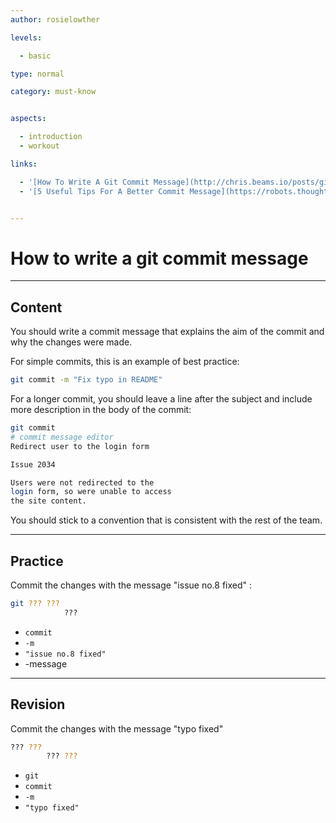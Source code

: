 ```yaml
---
author: rosielowther

levels:

  - basic

type: normal

category: must-know


aspects:

  - introduction
  - workout  

links:

  - '[How To Write A Git Commit Message](http://chris.beams.io/posts/git-commit/){website}'
  - '[5 Useful Tips For A Better Commit Message](https://robots.thoughtbot.com/5-useful-tips-for-a-better-commit-message){website}'


---
```


# How to write a git commit message

---
## Content

You should write a commit message that explains the aim of the commit and why the changes were made.

For simple commits, this is an example of best practice:
```bash
git commit -m "Fix typo in README"
```

For a longer commit, you should leave a line after the subject and include more description in the body of the commit:
```bash
git commit
# commit message editor
Redirect user to the login form

Issue 2034

Users were not redirected to the 
login form, so were unable to access 
the site content.
```

You should stick to a convention that is consistent with the rest of the team.

---
## Practice

Commit the changes with the message "issue no.8 fixed" :
```bash
git ??? ??? 
            ???
```

* `commit`
* `-m`
* `"issue no.8 fixed"`
* -message

---
## Revision

Commit the changes with the message "typo fixed"
```bash
??? ??? 
        ??? ???
```

* `git`
* `commit`
* `-m`
* `"typo fixed"`

 
 
 
